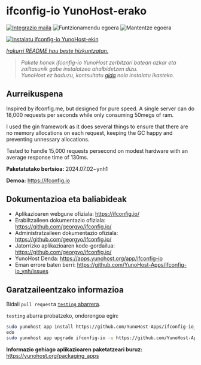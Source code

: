 <!--
Ohart ongi: README hau automatikoki sortu da <https://github.com/YunoHost/apps/tree/master/tools/readme_generator>ri esker
EZ editatu eskuz.
-->

# ifconfig-io YunoHost-erako

[![Integrazio maila](https://apps.yunohost.org/badge/integration/ifconfig-io)](https://ci-apps.yunohost.org/ci/apps/ifconfig-io/)
![Funtzionamendu egoera](https://apps.yunohost.org/badge/state/ifconfig-io)
![Mantentze egoera](https://apps.yunohost.org/badge/maintained/ifconfig-io)

[![Instalatu ifconfig-io YunoHost-ekin](https://install-app.yunohost.org/install-with-yunohost.svg)](https://install-app.yunohost.org/?app=ifconfig-io)

*[Irakurri README hau beste hizkuntzatan.](./ALL_README.md)*

> *Pakete honek ifconfig-io YunoHost zerbitzari batean azkar eta zailtasunik gabe instalatzea ahalbidetzen dizu.*  
> *YunoHost ez baduzu, kontsultatu [gida](https://yunohost.org/install) nola instalatu ikasteko.*

## Aurreikuspena

Inspired by ifconfig.me, but designed for pure speed. A single server can do 18,000 requests per seconds while only consuming 50megs of ram.

I used the gin framework as it does several things to ensure that there are no memory allocations on each request, keeping the GC happy and preventing unnessary allocations.

Tested to handle 15,000 requests persecond on modest hardware with an average response time of 130ms.


**Paketatutako bertsioa:** 2024.07.02~ynh1

**Demoa:** <https://ifconfig.io>
## Dokumentazioa eta baliabideak

- Aplikazioaren webgune ofiziala: <https://ifconfig.io/>
- Erabiltzaileen dokumentazio ofiziala: <https://github.com/georgyo/ifconfig.io/>
- Administratzaileen dokumentazio ofiziala: <https://github.com/georgyo/ifconfig.io/>
- Jatorrizko aplikazioaren kode-gordailua: <https://github.com/georgyo/ifconfig.io/>
- YunoHost Denda: <https://apps.yunohost.org/app/ifconfig-io>
- Eman errore baten berri: <https://github.com/YunoHost-Apps/ifconfig-io_ynh/issues>

## Garatzaileentzako informazioa

Bidali `pull request`a [`testing` abarrera](https://github.com/YunoHost-Apps/ifconfig-io_ynh/tree/testing).

`testing` abarra probatzeko, ondorengoa egin:

```bash
sudo yunohost app install https://github.com/YunoHost-Apps/ifconfig-io_ynh/tree/testing --debug
edo
sudo yunohost app upgrade ifconfig-io -u https://github.com/YunoHost-Apps/ifconfig-io_ynh/tree/testing --debug
```

**Informazio gehiago aplikazioaren paketatzeari buruz:** <https://yunohost.org/packaging_apps>

